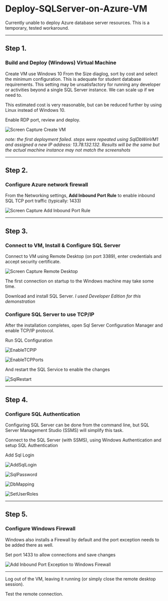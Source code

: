 # Deploy-SQLServer-on-Azure-VM

Currently unable to deploy Azure database server resources. This is a temporary, tested workaround.

-----

## Step 1. 

### Build and Deploy (Windows) Virtual Machine

Create VM use Windows 10
From the Size diaglog, sort by cost and select the minimum configuration. This is adequate for student database requirements. This setting may be unsatisfactory for running any developer or activities beyond a single SQL Server instance.  We can scale up if we need to. 

This estimated cost is very reasonable, but can be reduced further by using Linux instead of Windows 10.

Enable RDP port, review and deploy.


![Screen Capture Create VM][CreateVM]

_note: the first deployment failed. steps were repeated using SqlDbWinVM1 and assigned a new IP address: 13.78.132.132.  Results will be the same but the actual machine instance may not match the screenshots_

-----

## Step 2.

### Configure Azure network firewall

From the Networking settings, **Add Inbound Port Rule** to enable inbound SQL TCP port traffic (typically: 1433)

![Screen Capture Add Inbound Port Rule][AddInboundPortRule]

-----

## Step 3.

### Connect to VM, Install & Configure SQL Server 

Connect to VM using Remote Desktop (on port 3389), enter credentials and accept security certificate.

![Screen Capture Remote Desktop][RDP]


The first connection on startup to the Windows machine may take some time.

Download and install SQL Server. _I used Developer Edition for this demonstration_

### Configure SQL Server to use TCP/IP

After the installation completes, open Sql Server Configuration Manager and enable TCP/IP protocol.

Run SQL Configuration

[SqlConfiguration]:[SqlConfiguration]

![EnableTCPIP][EnableTCPIP]

![EnableTCPPorts][EnableTCPPorts]

And restart the SQL Service to enable the changes

![SqlRestart][SqlRestart]

-----

## Step 4.

### Configure SQL Authentication 

Configuring SQL Server can be done from the command line, but SQL Server Management Studio (SSMS) will simplify this task.

Connect to the SQL Server (with SSMS), using Windows Authentication and setup SQL Authentication

Add Sql Login

![AddSqlLogin][AddSqlLogin]

![SqlPassword][SqlPassword]

![DbMapping][DbMapping]

![SetUserRoles][SetUserRoles]

-----

## Step 5.

### Configure Windows Firewall

Windows also installs a Firewall by default and the port exception needs to be added there as well.

Set port 1433 to allow connections and save changes

![Add Inbound Port Exception to Windows Firewall][WinFirewallConfig]

-----

Log out of the VM, leaving it running (or simply close the remote desktop session). 

Test the remote connection.


[AddInboundPortRule]: https://raw.githubusercontent.com/uid100/Deploy-SQLServer-on-Azure-VM/master/AddInboundPortRule.JPG
[AddSqlLogin]: https://raw.githubusercontent.com/uid100/Deploy-SQLServer-on-Azure-VM/master/AddSqlLogin.JPG
[CreateVM]: https://raw.githubusercontent.com/uid100/Deploy-SQLServer-on-Azure-VM/master/CreateVM.JPG
[DbMapping]: https://raw.githubusercontent.com/uid100/Deploy-SQLServer-on-Azure-VM/master/DbMapping.JPG
[EnableTCPIP]: https://raw.githubusercontent.com/uid100/Deploy-SQLServer-on-Azure-VM/master/EnableTCPIP.JPG
[EnableTCPPorts]: https://raw.githubusercontent.com/uid100/Deploy-SQLServer-on-Azure-VM/master/EnableTCPPorts.JPG
[RDP]: https://raw.githubusercontent.com/uid100/Deploy-SQLServer-on-Azure-VM/master/RDP.JPG
[SetUserRoles]: https://raw.githubusercontent.com/uid100/Deploy-SQLServer-on-Azure-VM/master/SetUserRoles.JPG
[SqlConfiguration]: https://raw.githubusercontent.com/uid100/Deploy-SQLServer-on-Azure-VM/master/SqlConfiguration.JPG
[SqlPassword]: https://raw.githubusercontent.com/uid100/Deploy-SQLServer-on-Azure-VM/master/SqlConfiguration.JPG
[SqlRestart]: https://raw.githubusercontent.com/uid100/Deploy-SQLServer-on-Azure-VM/master/SqlRestart.JPG
[WinFirewallConfig]: https://raw.githubusercontent.com/uid100/Deploy-SQLServer-on-Azure-VM/master/WinFirewallConfig.JPG

